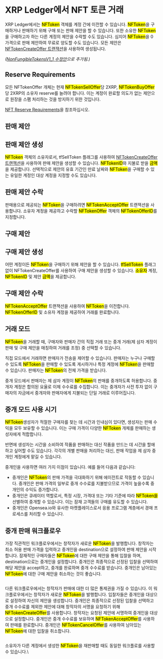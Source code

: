 # XRP Ledger에서 NFT 토큰 거래

XRP Ledger에서는 <mark style="background-color:yellow;">NFToken</mark> 객체를 계정 간에 이전할 수 있습니다. <mark style="background-color:yellow;">NFToken</mark>을 구매하거나 판매하기 위해 구매 또는 판매 제안을 할 수 있습니다. 또한 소유한 <mark style="background-color:yellow;">NFToken</mark>을 구매하고자 하는 다른 계정의 제안을 수락할 수도 있습니다. 심지어 <mark style="background-color:yellow;">NFToken</mark>을 0 가격으로 판매 제안하여 무료로 양도할 수도 있습니다. 모든 제안은 [NFTokenCreateOffer 트랜잭션](../../../references/xrp-ledger/undefined-1/undefined-1/nftokencreateoffer.md)을 사용하여 생성됩니다.

_(_[_NonFungibleTokensV1\_1 수정안_](../../xrp-ledger/amendments/undefined.md)_으로 추가됨.)_

## Reserve Requirements

모든 NFTokenOffer 개체는 현재 <mark style="background-color:yellow;">NFTokenSellOffer</mark>당 2XRP, <mark style="background-color:yellow;">NFTokenBuyOffer</mark>당 2XRP의 소유자 reserve를 늘려야 합니다. 이는 계정이 완료할 의도가 없는 제안으로 원장을 스팸 처리하는 것을 방지하기 위한 것입니다.

&#x20;[NFT Reserve Requirements](https://xrpl.org/nft-reserve-requirements.html)을 참조하십시오.

## 판매 제안&#x20;

## 판매 제안 생성&#x20;

<mark style="background-color:yellow;">NFToken</mark> 객체의 소유자로서, tfSellToken 플래그를 사용하여 [NFTokenCreateOffer 트랜잭션](../../../references/xrp-ledger/undefined-1/undefined-1/nftokencreateoffer.md)을 사용하여 판매 제안을 생성할 수 있습니다. <mark style="background-color:yellow;">NFTokenID</mark>와 지불로 받을 <mark style="background-color:yellow;">금액</mark>을 제공합니다. 선택적으로 제안의 유효 기간인 만료 날짜와 <mark style="background-color:yellow;">NFToken</mark>을 구매할 수 있는 유일한 계정인 대상 계정을 지정할 수도 있습니다.

## 판매 제안 수락&#x20;

판매용으로 제공되는 <mark style="background-color:yellow;">NFToken</mark>을 구매하려면 <mark style="background-color:yellow;">NFTokenAcceptOffer</mark> 트랜잭션을 사용합니다. 소유자 계정을 제공하고 수락할 <mark style="background-color:yellow;">NFTokenOffer</mark> 객체의 <mark style="background-color:yellow;">NFTokenOfferID</mark>를 지정합니다.

## 구매 제안&#x20;

## 구매 제안 생성&#x20;

어떤 계정이든 <mark style="background-color:yellow;">NFToken</mark>을 구매하기 위해 제안을 할 수 있습니다. <mark style="background-color:yellow;">tfSellToken</mark> 플래그 없이 NFTokenCreateOffer를 사용하여 구매 제안을 생성할 수 있습니다. <mark style="background-color:yellow;">소유자</mark> 계정, <mark style="background-color:yellow;">NFTokenID</mark> 및 제안 <mark style="background-color:yellow;">금액</mark>을 제공합니다.

## 구매 제안 수락&#x20;

<mark style="background-color:yellow;">NFTokenAcceptOffer</mark> 트랜잭션을 사용하여 <mark style="background-color:yellow;">NFToken</mark>을 이전합니다. <mark style="background-color:yellow;">NFTokenOfferID</mark> 및 소유자 계정을 제공하여 거래를 완료합니다.

## 거래 모드&#x20;

<mark style="background-color:yellow;">NFToken</mark>을 거래할 때, 구매자와 판매자 간의 직접 거래 또는 중개 거래(제 삼자 계정이 판매 및 구매 제안을 매칭하여 거래를 조정) 중 선택할 수 있습니다.

직접 모드에서 거래하면 판매자가 전송을 제어할 수 있습니다. 판매자는 누구나 구매할 수 있도록 <mark style="background-color:yellow;">NFToken</mark>을 판매할 수 있도록 게시하거나 특정 계정에 <mark style="background-color:yellow;">NFToken</mark>을 판매할 수 있습니다. 판매자는 <mark style="background-color:yellow;">NFToken</mark>의 전체 가격을 받습니다.

중개 모드에서 판매자는 제 삼자 계정이 <mark style="background-color:yellow;">NFToken</mark>의 판매를 중개하도록 허용합니다. 중개자 계정은 합의된 요율로 이체 수수료를 수집합니다. 이는 중개자가 사전 투자 없이 구매자의 자금에서 중개자와 판매자에게 지불되는 단일 거래로 이루어집니다.

## 중개 모드 사용 시기&#x20;

<mark style="background-color:yellow;">NFToken</mark>생성자가 적절한 구매자를 찾는 데 시간과 인내심이 있다면, 생성자는 판매 수익을 모두 보유할 수 있습니다. 이는 구매 가격이 다양한 <mark style="background-color:yellow;">NFToken</mark> 개체를 판매하는 생성자에게 적합합니다.

반면에 생성자는 시간을 소비하여 작품을 판매하는 대신 작품을 만드는 데 시간을 할애하고 싶어할 수도 있습니다. 각각의 개별 판매을 처리하는 대신, 판매 작업을 제 삼자 중개인 계정에게 맡길 수 있습니다.

중개인을 사용하면 여러 가지 이점이 있습니다. 예를 들어 다음과 같습니다:

* 중개인은 <mark style="background-color:yellow;">NFToken</mark>의 판매 가격을 극대화하기 위해 에이전트로 작동할 수 있습니다. 중개인은 판매 가격의 일부로 중개 수수료를 지불받으므로 가격이 높을수록 중개인의 수익도 증가합니다.
* 중개인은 큐레이터 역할로서, 특정 시장, 가격대 또는 기타 기준에 따라 <mark style="background-color:yellow;">NFToken을</mark> 선별하여 중개할 수 있습니다. 이는 잠재 고객들의 구매를 유도할 수 있습니다.
* 중개인은 Opensea.io와 유사한 마켓플레이스로서 응용 프로그램 계층에서 경매 프로세스를 처리할 수 있습니다.&#x20;

## 중개 판매 워크플로우&#x20;

가장 직관적인 워크플로우에서는 창작자가 새로운 <mark style="background-color:yellow;">NFToken</mark>을 발행합니다. 창작자는 최소 허용 판매 가격을 입력하고 중개인을 destination으로 설정하여 판매 제안을 시작합니다. 잠재적인 구매자들은 <mark style="background-color:yellow;">NFToken</mark>에 대한 구매  제안을 통해 입찰을 하며, destination으로는 중개인을 설정합니다. 중개인은 최종적으로 선정된 입찰을 선택하여 해당 제안을 accept하고, 중개를 완료하며 중개 수수료를 받습니다. 중개인은 남아있는 <mark style="background-color:yellow;">NFToken</mark>에 대한 구매 제안을 취소하는 것이 좋습니다.

<figure><img src="https://xrpl.org/img/nft-brokered-mode-with-reserve.png" alt=""><figcaption></figcaption></figure>

다른 워크플로우에서는 창작자가 판매에 대한 더 많은 통제권을 가질 수 있습니다. 이 워크플로우에서는 창작자가 새로운 <mark style="background-color:yellow;">NFToken</mark>을 발행합니다. 입찰자들은 중개인을 대상으로 설정하여 자신의 제안을 생성합니다. 중개인은 최종적으로 선정된 입찰을 선택하고 중개 수수료를 제외한 제안에 대해 창작자의 서명을 요청하기 위해 <mark style="background-color:yellow;">NFTokenCreateOffer</mark>를 사용합니다. 창작자는 요청된 제안에 서명하여 중개인을 대상으로 설정합니다. 중개인은 중개 수수료를 보유하며 <mark style="background-color:yellow;">NFTokenAcceptOffer</mark>를 사용하여 판매를 완료합니다. 중개인은 <mark style="background-color:yellow;">NFTokenCancelOffer</mark>를 사용하여 남아있는 <mark style="background-color:yellow;">NFToken</mark>에 대한 입찰을 취소합니다.

<figure><img src="https://xrpl.org/img/nft-brokered-mode-without-reserve.png" alt=""><figcaption></figcaption></figure>

소유자가 다른 계정에서 생성한 <mark style="background-color:yellow;">NFToken</mark>을 재판매할 때도 동일한 워크플로를 사용할 수 있습니다.\
